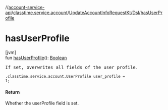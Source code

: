 //[account-service-api](../../../../index.md)/[classtime.service.account](../../index.md)/[UpdateAccountInfoRequestKt](../index.md)/[Dsl](index.md)/[hasUserProfile](has-user-profile.md)

# hasUserProfile

[jvm]\
fun [hasUserProfile](has-user-profile.md)(): [Boolean](https://kotlinlang.org/api/latest/jvm/stdlib/kotlin/-boolean/index.html)

<pre>
If set, overwrites all fields of the user profile.
</pre>

<code>.classtime.service.account.UserProfile user_profile = 1;</code>

#### Return

Whether the userProfile field is set.
